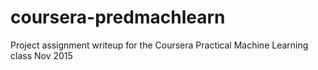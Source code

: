 # coursera-predmachlearn
Project assignment writeup for the Coursera Practical Machine Learning class Nov 2015
